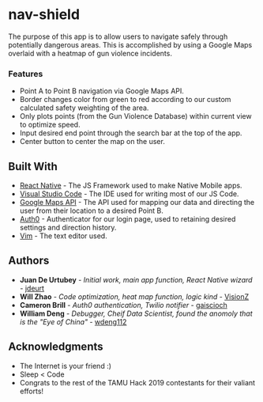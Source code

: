 # nav-shield

The purpose of this app is to allow users to navigate safely through potentially dangerous areas. 
This is accomplished by using a Google Maps overlaid with a heatmap of gun violence incidents.

### Features
* Point A to Point B navigation via Google Maps API.
* Border changes color from green to red according to our custom calculated safety weighting of the area.
* Only plots points (from the Gun Violence Database) within current view to optimize speed.
* Input desired end point through the search bar at the top of the app.
* Center button to center the map on the user.

## Built With

* [React Native](https://github.com/facebook/react-native) - The JS Framework used to make Native Mobile apps.
* [Visual Studio Code](https://code.visualstudio.com/) - The IDE used for writing most of our JS Code.
* [Google Maps API](https://developers.google.com/maps/documentation/) - The API used for mapping our data and directing the user from their location to a desired Point B.
* [Auth0](https://auth0.com/) - Authenticator for our login page, used to retaining desired settings and direction history.
* [Vim](https://www.vim.org/) - The text editor used.

## Authors

* **Juan De Urtubey** - *Initial work, main app function, React Native wizard* - [jdeurt](https://github.com/jdeurt)
* **Will Zhao** - *Code optimization, heat map function, logic kind* - [VisionZ](https://github.com/VisionZ)
* **Cameron Brill** - *Auth0 authentication, Twilio notifier* - [gaiscioch](https://github.com/gaiscioch)
* **William Deng** - *Debugger, Cheif Data Scientist, found the anomoly that is the "Eye of China"* - [wdeng112](https://github.com/wdeng112)

## Acknowledgments

* The Internet is your friend :)
* Sleep < Code
* Congrats to the rest of the TAMU Hack 2019 contestants for their valiant efforts!
